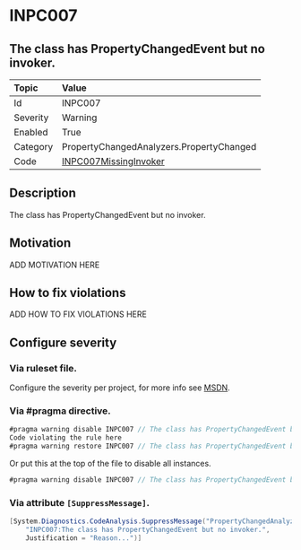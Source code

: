 # INPC007
## The class has PropertyChangedEvent but no invoker.

| Topic    | Value
| :--      | :--
| Id       | INPC007
| Severity | Warning
| Enabled  | True
| Category | PropertyChangedAnalyzers.PropertyChanged
| Code     | [INPC007MissingInvoker](https://github.com/DotNetAnalyzers/PropertyChangedAnalyzers/blob/master/PropertyChangedAnalyzers/INPC007MissingInvoker.cs)

## Description

The class has PropertyChangedEvent but no invoker.

## Motivation

ADD MOTIVATION HERE

## How to fix violations

ADD HOW TO FIX VIOLATIONS HERE

<!-- start generated config severity -->
## Configure severity

### Via ruleset file.

Configure the severity per project, for more info see [MSDN](https://msdn.microsoft.com/en-us/library/dd264949.aspx).

### Via #pragma directive.
```C#
#pragma warning disable INPC007 // The class has PropertyChangedEvent but no invoker.
Code violating the rule here
#pragma warning restore INPC007 // The class has PropertyChangedEvent but no invoker.
```

Or put this at the top of the file to disable all instances.
```C#
#pragma warning disable INPC007 // The class has PropertyChangedEvent but no invoker.
```

### Via attribute `[SuppressMessage]`.

```C#
[System.Diagnostics.CodeAnalysis.SuppressMessage("PropertyChangedAnalyzers.PropertyChanged", 
    "INPC007:The class has PropertyChangedEvent but no invoker.", 
    Justification = "Reason...")]
```
<!-- end generated config severity -->